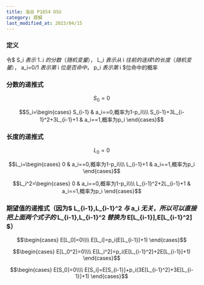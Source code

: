 ```yaml
---
title: 洛谷 P1654 OSU
category: 题解
last_modified_at: 2023/04/15
---
```


### 定义

令$ S_i $表示$ 1..i $的分数（随机变量），$ L_i $表示从$ i $往前的连续$1$的长度（随机变量），$ a_i=0/1 $表示第$ i $位是否命中，$ p_i $表示第$ i $位命中的概率

### 分数的递推式

$$S_0=0$$

$$S_i=\begin{cases}  
S_{i-1} & a_i==0,概率为1-p_i\\\\
S_{i-1}+3L_{i-1}^2+3L_{i-1}+1 & a_i==1,概率为p_i
\end{cases}$$

### 长度的递推式

$$L_0=0$$

$$L_i=\begin{cases}
0 & a_i==0,概率为1-p_i\\\\
L_{i-1}+1 & a_i==1,概率为p_i
\end{cases}$$

$$L_i^2=\begin{cases}
0 & a_i==0,概率为1-p_i\\\\
L_{i-1}^2+2L_{i-1}+1 & a_i==1,概率为p_i
\end{cases}$$

### 期望值的递推式（因为$ L_{i-1},L_{i-1}^2 $与$ a_i $无关，所以可以直接把上面两个式子的$ L_{i-1},L_{i-1}^2 $替换为$ E[L_{i-1}],E[L_{i-1}^2] $）

$$\begin{cases}
E[L_0]=0\\\\
E[L_i]=p_i(E[L_{i-1}]+1)
\end{cases}$$

$$\begin{cases}
E[L_0^2]=0\\\\
E[L_i^2]=p_i(E[L_{i-1}^2]+2E[L_{i-1}]+1)
\end{cases}$$

$$\begin{cases}
E[S_0]=0\\\\
E[S_i]=E[S_{i-1}]+p_i(3E[L_{i-1}^2]+3E[L_{i-1}]+1)
\end{cases}$$
